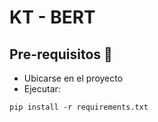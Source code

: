 # KT - BERT
## Pre-requisitos 🔧

- Ubicarse en el proyecto
- Ejecutar:
```
pip install -r requirements.txt
```